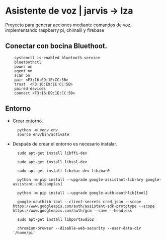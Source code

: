 # Asistente de voz | jarvis -> Iza
Proyecto para generar acciones mediante comandos de voz, implementando raspberry pi, chimalli y firebase

## Conectar con bocina Bluethoot.
        systemctl is-enabled bluetooth.service
        bluetoothctl
        power on
        agent on
        scan on
        pair <F3:16:E9:1E:CC:5B>
        trust  <F3:16:E9:1E:CC:5B>
        paired-devices
        connect <F3:16:E9:1E:CC:5B>

## Entorno
- Crear entorno.
        
        python -m venv env
        source env/bin/activate

- Después de crear el entorno es necesario instalar.

        sudo apt-get install libffi-dev

        sudo apt-get install libssl-dev

        sudo apt-get install libzbar-dev libzbar0

        python -m pip install --upgrade google-assistant-library google-assistant-sdk[samples]

        python -m pip install --upgrade google-auth-oauthlib[tool]

        google-oauthlib-tool --client-secrets cred.json --scope https://www.googleapis.com/auth/assistant-sdk-prototype --scope https://www.googleapis.com/auth/gcm --save --headless

        sudo apt-get install libportaudio2

        chromium-browser --disable-web-security --user-data-dir '/home/pi'

